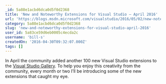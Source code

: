 ```yaml
---
_id: 5a88e1acbd6dca0d5f0d2368
title: 'New and Noteworthy Extensions for Visual Studio – April 2016'
url: 'https://blogs.msdn.microsoft.com/visualstudio/2016/05/02/new-noteworthy-visual-studio-extensions-april-2016/'
category: 5a88e1acbd6dca0d5f0d2368
slug: 'new-and-noteworthy-extensions-for-visual-studio-april-2016'
user_id: 5a83ce59d6eb0005c4ecda2c
username: 'bill-s'
createdOn: '2016-04-30T09:32:07.000Z'
tags: []
---
```


In April the community added another 100 new Visual Studio extensions to the <a href="https://visualstudiogallery.msdn.microsoft.com/?wt.mc_id=o~msft~vsblog~insideEcoApr2016">Visual Studio Gallery</a>. To help you enjoy this creativity from the community, every month or two I’ll be introducing some of the new extensions that caught my eye.
